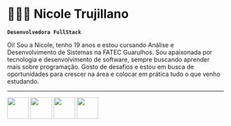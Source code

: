 # 👩🏻‍💻 Nicole Trujillano

**`Desenvolvedora FullStack`**

Oi! Sou a Nicole, tenho 19 anos e estou cursando Análise e Desenvolvimento de Sistemas na FATEC Guarulhos. Sou apaixonada por tecnologia e desenvolvimento de software, sempre buscando aprender mais sobre programação. Gosto de desafios e estou em busca de oportunidades para crescer na área e colocar em prática tudo o que venho estudando.

---

<div>
  <img src="https://cdn.jsdelivr.net/gh/devicons/devicon/icons/c/c-original.svg" width="50px"/>
  <img src="https://cdn.jsdelivr.net/gh/devicons/devicon/icons/csharp/csharp-original.svg" width="50px"/>
  <img src="https://cdn.jsdelivr.net/gh/devicons/devicon/icons/java/java-original.svg" width="50px"/>
  <img src="https://cdn.jsdelivr.net/gh/devicons/devicon/icons/mysql/mysql-original.svg" width="50px"/>
</div>



